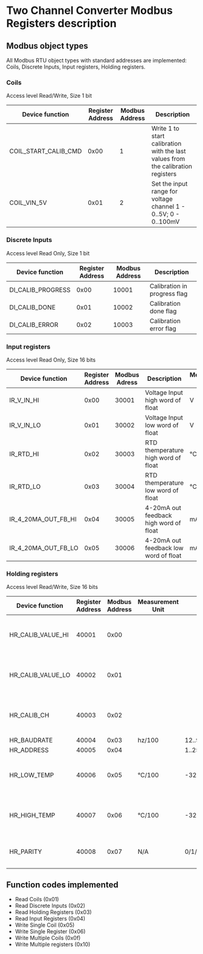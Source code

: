# Two Channel Converter Modbus Registers description

## Modbus object types
All Modbus RTU object types with standard addresses are implemented: Coils, Discrete Inputs, Input registers, Holding registers.

### Coils

Access level Read/Write, Size 1 bit

| Device function | Register Address | Modbus Address | Description |
| --- | --- | --- | --- |
| COIL_START_CALIB_CMD | 0x00| 1| Write 1 to start calibration with the last values from the calibration registers|
| COIL_VIN_5V| 0x01 | 2 |Set the input range for voltage channel 1 - 0..5V; 0 - 0..100mV|



### Discrete Inputs

Access level Read Only, Size 1 bit

| Device function | Register Address | Modbus Address | Description | 
| --- | --- | --- | --- |
| DI_CALIB_PROGRESS | 0x00 | 10001 | Calibration in progress flag |
| DI_CALIB_DONE | 0x01 | 10002 | Calibration done flag |
| DI_CALIB_ERROR | 0x02 | 10003 | Calibration error flag |



### Input registers

Access level Read Only, Size 16 bits

| Device function | Register Address | Modbus Adress | Description | Measurement Unit |
| --- | --- | --- | --- | --- |
| IR_V_IN_HI | 0x00 | 30001 | Voltage Input high word of float | V |
| IR_V_IN_LO | 0x01 | 30002 | Voltage Input low word of float | V |
| IR_RTD_HI | 0x02 | 30003 | RTD themperature high word of float | &deg;C |
| IR_RTD_LO | 0x03 | 30004 | RTD themperature low word of float | &deg;C |
| IR_4_20MA_OUT_FB_HI | 0x04 | 30005 |4-20mA out feedback high word of float | mA |
| IR_4_20MA_OUT_FB_LO | 0x05 | 30006 |4-20mA out feedback low word of float | mA |


### Holding registers

Access level Read/Write, Size 16 bits

| Device function | Register Address | Modbus Address | Measurement Unit | Range | Comment |
| --- | --- | --- | --- | --- | --- |
| HR_CALIB_VALUE_HI | 40001 | 0x00 |  |  | Calibration value as a floating point number |
| HR_CALIB_VALUE_LO | 40002 | 0x01 |  |  | Calibration value as a floating point number |
| HR_CALIB_CH | 40003 | 0x02 |  |  | Calibration works only from command line |
| HR_BAUDRATE | 40004 | 0x03 | hz/100 | 12..9216 | |
| HR_ADDRESS | 40005 | 0x04 | | 1..254 | |
| HR_LOW_TEMP | 40006 | 0x05 | &deg;C/100| -32000..32000| The temperature corespond to 4mA output |
| HR_HIGH_TEMP | 40007 | 0x06 | &deg;C/100| -32000..32000| The temperature corespond to 20mA output |
| HR_PARITY | 40008 | 0x07  | N/A | 0/1/2 | Parity: 0=none; 1 = even; 2 = odd |

## Function codes implemented

* Read Coils (0x01)
* Read Discrete Inputs (0x02)
* Read Holding Registers (0x03)
* Read Input Registers (0x04)
* Write Single Coil (0x05)
* Write Single Register (0x06)
* Write Multiple Coils (0x0f)
* Write Multiple registers (0x10)
